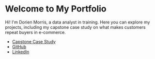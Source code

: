# Welcome to My Portfolio

Hi! I'm Dorien  Morris, a data analyst in training. Here you can explore my projects, including my capstone case study on what makes customers repeat buyers in e-commerce.

- [Capstone Case Study](ecommerce-customer-behavior)
- [GitHub](https://https://github.com/DorienProfessional)
- [LinkedIn](https://www.linkedin.com/in/dorienmorris/)
